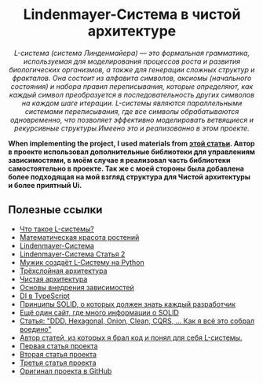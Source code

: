<h1 align="center">Lindenmayer-Система в чистой архитектуре</h1>
<p align="center">
  <em>L-система (система Линденмайера) — это формальная грамматика, используемая для моделирования процессов роста и развития биологических организмов, а также для генерации сложных структур и фракталов. Она состоит из алфавита символов, аксиомы (начального состояния) и набора правил переписывания, которые определяют, как каждый символ преобразуется в последовательность других символов на каждом шаге итерации. L-системы являются параллельными системами переписывания, где все символы обрабатываются одновременно, что позволяет эффективно моделировать ветвящиеся и рекурсивные структуры.Имеено это и реализованно в этом проекте. </em>
</p>

__When implementing the project, I used materials from <a href="https://bespoyasov.ru/blog/generating-trees-on-canvas-using-typescript-and-oop/">этой статьи</a>. Автор в проекте использовал дополнительные библиотеки для управлениям зависимостями, в моём случае я реализовал часть библиотеки самостоятельно в проекте. Так же с моей стороны была добавлена более подходящая на мой взгляд структура для Чистой архитектуры и более приятный Ui.__


## Полезные ссылки
- [Что такое L-системы?](https://habr.com/ru/articles/540062/)
- [Математическая красота ростений](https://habr.com/ru/articles/69989/)
- [Lindenmayer-Система](https://www.maplesoft.com/support/help/maple/view.aspx?path=MathApps/LindenmayerSystems)
- [Lindenmayer-Система Статья 2](https://jobtalle.com/lindenmayer_systems.html)
- [Мужик создаёт L-Систему на Python](https://www.youtube.com/watch?v=mAz46Z5curo)
- [Трёхслойная архитектура](https://doka.guide/tools/clean-architecture/)
- [Чистая архитектура](https://habr.com/ru/companies/otus/articles/732178/)
- [Основы внедрения зависимостей](https://habr.com/ru/articles/434380/)
- [DI в TypeScript](https://bespoyasov.ru/blog/di-ts-in-practice/)
- [Принципы SOLID, о которых должен знать каждый разработчик](https://habr.com/ru/companies/ruvds/articles/426413/)
- [Ещё один сайт, где много информации о SOLID](https://solidbook.vercel.app/)
- [Статья: "DDD, Hexagonal, Onion, Clean, CQRS, … Как я всё это собрал воедино"](https://herbertograca.com/2017/11/16/explicit-architecture-01-ddd-hexagonal-onion-clean-cqrs-how-i-put-it-all-together/)
- [Автор статей, из которых я брал код и понял для себя L-системы.](https://github.com/bespoyasov)
- [Первая статья проекта](https://bespoyasov.ru/blog/generating-trees-on-canvas-using-typescript-and-oop/)
- [Вторая статья проекта](https://bespoyasov.ru/blog/generating-trees-on-canvas-using-typescript-and-oop-2/)
- [Третья статья проекта](https://bespoyasov.ru/blog/generating-trees-on-canvas-using-typescript-and-oop-3/)
- [Оригинал проекта в GitHub](https://github.com/bespoyasov/treees)
